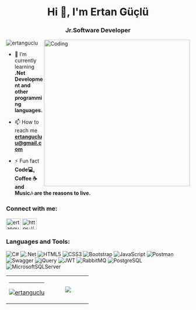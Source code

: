 <h1 align="center">Hi 👋, I'm Ertan Güçlü</h1>
<h3 align="center">Jr.Software Developer</h3>
<img align="right" alt="Coding" width="400" src="https://cdn.dribbble.com/users/1162077/screenshots/3848914/media/7ed7d5ca074b48b328150e5a231e8d1f.gif"

<p align="left"> <img src="https://komarev.com/ghpvc/?username=ertanguclu&label=Profile%20views&color=2772a0&style=flat" alt="ertanguclu" /> </p>

- 🌱 I’m currently learning **.Net Development and other programming languages.**

- 📫 How to reach me **ertangucluu@gmail.com**

- ⚡ Fun fact **Code💻, Coffee ☕and Music🎶 are the reasons to live.**   

<h3 align="left">Connect with me:</h3>
<p align="left">
<a href="https://linkedin.com/in/ertanguclu" target="blank"><img align="center" src="https://raw.githubusercontent.com/rahuldkjain/github-profile-readme-generator/master/src/images/icons/Social/linked-in-alt.svg" alt="ertanguclu" height="30" width="40" /></a>
<a href="https://www.instagram.com/ertangucluu/" target="blank"><img align="center" src="https://raw.githubusercontent.com/rahuldkjain/github-profile-readme-generator/master/src/images/icons/Social/instagram.svg" alt="https://www.instagram.com/ertangucluu/" height="30" width="40" /></a>
</p>

<h3 align="left">Languages and Tools:</h3>
<p align="left" witdh="320" height="320">
  <img src="https://img.shields.io/badge/c%23-%23239120.svg?style=for-the-badge&amp;logo=c-sharp&amp;logoColor=white" alt="C#"> 
  <img src="https://img.shields.io/badge/.NET-5C2D91?style=for-the-badge&amp;logo=.net&amp;logoColor=white" alt=".Net"> 
  <img src="https://img.shields.io/badge/html5-%23E34F26.svg?style=for-the-badge&amp;logo=html5&amp;logoColor=white" alt="HTML5"> 
  <img src="https://img.shields.io/badge/css3-%231572B6.svg?style=for-the-badge&amp;logo=css3&amp;logoColor=white" alt="CSS3">
  <img src="https://img.shields.io/badge/bootstrap-%23563D7C.svg?style=for-the-badge&amp;logo=bootstrap&amp;logoColor=white" alt="Bootstrap"> 
  <img src="https://img.shields.io/badge/javascript-%23323330.svg?style=for-the-badge&amp;logo=javascript&amp;logoColor=%23F7DF1E" alt="JavaScript"> 
  <img src="https://img.shields.io/badge/Postman-FF6C37?style=for-the-badge&amp;logo=postman&amp;logoColor=white" alt="Postman"> 
  <img src="https://img.shields.io/badge/-Swagger-%23Clojure?style=for-the-badge&amp;logo=swagger&amp;logoColor=white" alt="Swagger">
  <img src="https://img.shields.io/badge/jquery-%230769AD.svg?style=for-the-badge&amp;logo=jquery&amp;logoColor=white" alt="jQuery">
  <img src="https://img.shields.io/badge/JWT-black?style=for-the-badge&amp;logo=JSON%20web%20tokens" alt="JWT">
  <img src="https://img.shields.io/badge/rabbitmq-%23FF6600.svg?&style=for-the-badge&logo=rabbitmq&logoColor=white" alt="RabbitMQ">
  <img src="https://img.shields.io/badge/postgres-%23316192.svg?style=for-the-badge&amp;logo=postgresql&amp;logoColor=white" alt="PostgreSQL">
  <img src="https://img.shields.io/badge/Microsoft%20SQL%20Sever-CC2927?style=for-the-badge&amp;logo=microsoft%20sql%20server&amp;logoColor=white" alt="MicrosoftSQLServer">
</p>

<table border="0" align="center">
  <tr border="0">
    <td width="50%" align="center">
 <img src="https://github-readme-stats.vercel.app/api?username=ertanguclu&amp;theme=tokyonight&amp;hide_border=true&border_radius=30&amp;include_all_commits=false&amp;count_private=false" alt="">
 <hr>
 <p><a href="https://git.io/streak-stats"><img align="center" src="https://streak-stats.demolab.com?user=ertanguclu&theme=tokyonight&hide_border=true&border_radius=30&mode=weekly&card_width=450" alt="ertanguclu" />
  <td width="50%" align="center">
<img  align="center"  src="https://github-readme-stats.anuraghazra1.vercel.app/api/top-langs/?username=ertanguclu&theme=tokyonight&hide_border=true&no-bg=true&no-frame=true&langs_count=6"/>
  </td>
 </tr>
</table>







